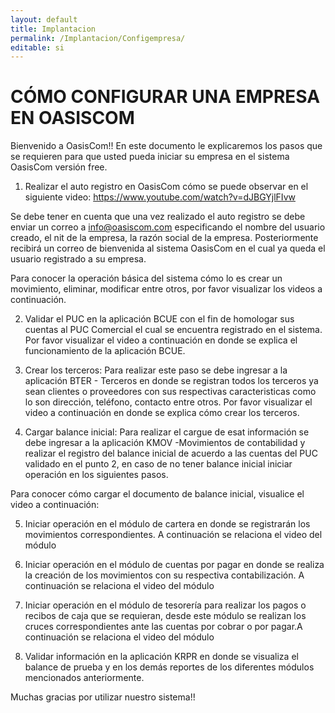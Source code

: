 ```yaml
---
layout: default
title: Implantacion
permalink: /Implantacion/Configempresa/
editable: si
---
```


# CÓMO CONFIGURAR UNA EMPRESA EN OASISCOM

Bienvenido a OasisCom!! En este documento le explicaremos los pasos que se requieren para que usted pueda iniciar su empresa en el sistema OasisCom versión free.

1. Realizar el auto registro en OasisCom cómo se puede observar en el siguiente video:
https://www.youtube.com/watch?v=dJBGYjlFIvw

Se debe tener en cuenta que una vez realizado el auto registro se debe enviar un correo a info@oasiscom.com especificando el nombre del usuario creado, el nit de la empresa, la razón social de la empresa. Posteriormente recibirá un correo de bienvenida al sistema OasisCom en el cual ya queda el usuario registrado a su empresa.

Para conocer la operación básica del sistema cómo lo es crear un movimiento, eliminar, modificar entre otros, por favor visualizar los videos a continuación.

2. Validar el PUC en la aplicación BCUE con el fin de homologar sus cuentas al PUC Comercial el cual se encuentra registrado en el sistema. Por favor visualizar el video a continuación en donde se explica el funcionamiento de la aplicación BCUE.

3. Crear los terceros: Para realizar este paso se debe ingresar a la aplicación BTER - Terceros en donde se registran todos los terceros ya sean clientes o proveedores con sus respectivas caracteristicas como lo son dirección, teléfono, contacto entre otros. Por favor visualizar el video a continuación en donde se explica cómo crear los terceros.

4. Cargar balance inicial: Para realizar el cargue de esat información se debe ingresar a la aplicación KMOV -Movimientos de contabilidad y realizar el registro del balance inicial de acuerdo a las cuentas del PUC validado en el punto 2, en caso de no tener balance inicial iniciar operación en los siguientes pasos.

Para conocer cómo cargar el documento de balance inicial, visualice el video a continuación:

5. Iniciar operación en el módulo de cartera en donde se registrarán los movimientos correspondientes. A continuación se relaciona el video del módulo

6. Iniciar operación en el módulo de cuentas por pagar en donde se realiza la creación de los movimientos con su respectiva contabilización. A continuación se relaciona el video del módulo

7. Iniciar operación en el módulo de tesorería para realizar los pagos o recibos de caja que se requieran, desde este módulo se realizan los cruces correspondientes ante las cuentas por cobrar o por pagar.A continuación se relaciona el video del módulo

8. Validar información en la aplicación KRPR en donde se visualiza el balance de prueba y en los demás reportes de los diferentes módulos mencionados anteriormente.

Muchas gracias por utilizar nuestro sistema!!

